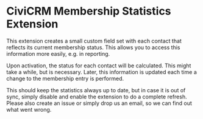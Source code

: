 # CiviCRM Membership Statistics Extension

This extension creates a small custom field set with each contact that reflects
its current membership status. This allows you to access this information more
easily, e.g. in reporting.

Upon activation, the status for each contact will be calculated. This might take
a while, but is necessary. Later, this information is updated each time a change
to the membership entry is performed.

This should keep the statistics always up to date, but in case it is out of
sync, simply disable and enable the extension to do a complete refresh. Please
also create an issue or simply drop us an email, so we can find out what went
wrong.
